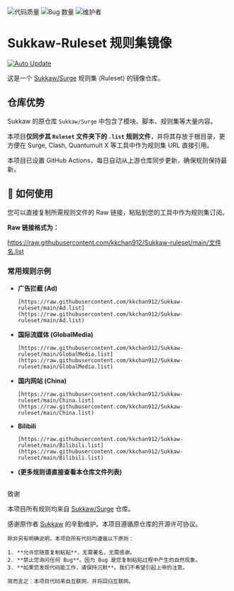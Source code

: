 ![代码质量](https://img.shields.io/badge/Code_Quality-Spaghetti-red)
![Bug 数量](https://img.shields.io/badge/Bugs_Found-Too_Many_To_Count-orange)
![维护者](https://img.shields.io/badge/Maintained_By-Coffee_and_Tears-blue)
</p>

# Sukkaw-Ruleset 规则集镜像

[![Auto Update](https://github.com/kkchan912/Sukkaw-ruleset/actions/workflows/auto-update.yml/badge.svg)](https://github.com/kkchan912/Sukkaw-ruleset/actions/workflows/auto-update.yml)

这是一个 [Sukkaw/Surge](https://github.com/Sukkaw/Surge) 规则集 (Ruleset) 的镜像仓库。

## 仓库优势

Sukkaw 的原仓库 `Sukkaw/Surge` 中包含了模块、脚本、规则集等大量内容。

本项目**仅同步其 `Ruleset` 文件夹下的 `.list` 规则文件**，并将其存放于根目录，更方便在 Surge, Clash, Quantumult X 等工具中作为规则集 URL 直接引用。

本项目已设置 GitHub Actions，每日自动从上游仓库同步更新，确保规则保持最新。

## 🚀 如何使用

您可以直接复制所需规则文件的 Raw 链接，粘贴到您的工具中作为规则集订阅。

**Raw 链接格式为：**

https://raw.githubusercontent.com/kkchan912/Sukkaw-ruleset/main/文件名.list

### 常用规则示例

* **广告拦截 (Ad)**
    ```
    [https://raw.githubusercontent.com/kkchan912/Sukkaw-ruleset/main/Ad.list](https://raw.githubusercontent.com/kkchan912/Sukkaw-ruleset/main/Ad.list)
    ```
* **国际流媒体 (GlobalMedia)**
    ```
    [https://raw.githubusercontent.com/kkchan912/Sukkaw-ruleset/main/GlobalMedia.list](https://raw.githubusercontent.com/kkchan912/Sukkaw-ruleset/main/GlobalMedia.list)
    ```
* **国内网站 (China)**
    ```
    [https://raw.githubusercontent.com/kkchan912/Sukkaw-ruleset/main/China.list](https://raw.githubusercontent.com/kkchan912/Sukkaw-ruleset/main/China.list)
    ```
* **Bilibili**
    ```
    [https://raw.githubusercontent.com/kkchan912/Sukkaw-ruleset/main/Bilibili.list](https://raw.githubusercontent.com/kkchan912/Sukkaw-ruleset/main/Bilibili.list)
    ```
* **(更多规则请直接查看本仓库文件列表)**

## 
致谢

本项目所有规则均来自 [Sukkaw/Surge](https://github.com/Sukkaw/Surge) 仓库。

感谢原作者 [Sukkaw](https://github.com/Sukkaw) 的辛勤维护。本项目遵循原仓库的开源许可协议。

```text
除非另有明确说明，本项目所有代码均遵循以下原则：

1. **允许您随意复制粘贴**，无需署名，无需感谢。
2. **禁止您询问任何 Bug**。因为 Bug 是您复制粘贴过程中产生的自然现象。
3. **如果您发现代码能工作，请保持沉默**。我们不希望引起上帝的注意。

简而言之：本项目代码来自互联网，并将回归互联网。




